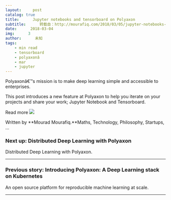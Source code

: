 ```yaml
---
layout:     post
catalog: true
title:      Jupyter notebooks and tensorboard on Polyaxon
subtitle:      转载自：http://mourafiq.com/2018/03/05/jupyter-notebooks-and-tensorboards-on-polyaxon.html
date:      2018-03-04
img:      3
author:      未知
tags:
    - min read
    - tensorboard
    - polyaxonâ
    - mar
    - jupyter
---
```


Polyaxonâ€™s mission is to make deep learning simple and accessible to enterprises.

This post introduces a new feature at Polyaxon to help you iterate on your projects and share your work; Jupyter Notebook and Tensorboard.

Read more
![](http://mourafiq.com/images/logo.png)



 Written by **Mourad Mourafiq.**Maths, Technology, Philosophy, Startups, ...


### Next up: Distributed Deep Learning with Polyaxon

Distributed Deep Learning with Polyaxon.

---

### Previous story: Introducing Polyaxon: A Deep Learning stack on Kubernetes

An open source platform for reproducible machine learning at scale.

---
